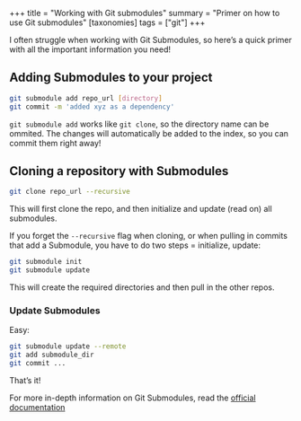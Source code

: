 +++
title = "Working with Git submodules"
summary = "Primer on how to use Git submodules"
[taxonomies]
tags = ["git"]
+++

I often struggle when working with Git Submodules, so here’s a quick primer with all the important information you need!

## Adding Submodules to your project

```sh
git submodule add repo_url [directory]
git commit -m 'added xyz as a dependency'
```

`git submodule add` works like `git clone`, so the directory name can be ommited. The changes will automatically be added to the index, so you can commit them right away!

## Cloning a repository with Submodules

```sh
git clone repo_url --recursive
```

This will first clone the repo, and then initialize and update (read on) all submodules.

If you forget the `--recursive` flag when cloning, or when pulling in commits that add a Submodule, you have to do two steps = initialize, update:

```sh
git submodule init
git submodule update
```

This will create the required directories and then pull in the other repos.

### Update Submodules

Easy:

```sh
git submodule update --remote
git add submodule_dir
git commit ...
```

That’s it!

For more in-depth information on Git Submodules, read the [official documentation](https://git-scm.com/book/en/v2/Git-Tools-Submodules)
